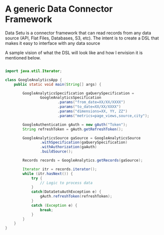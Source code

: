 # A generic Data Connector Framework

Data Setu is a connector framework that can read records from any data source (API, Flat Files, Databases, S3, etc). The
intent is to create a DSL that makes it easy to interface with any data source

A sample vision of what the DSL will look like and how I envision it is mentioned below.

````java

import java.util.Iterator;

class GoogleAnalyticsApp {
    public static void main(String[] args) {

        GoogleAnalyticsSpecification gaQuerySpecification =
                GoogleAnalyticsSpecification
                        .params("from_date=XX/XX/XXXX")
                        .params("to_date=XX/XX/XXXX")
                        .params("dimensions=XX, YY, ZZ")
                        .params("metrics=page_views,source,city");

        GoogleAuthentication gAuth = new gAuth("Token");
        String refreshToken = gAuth.getRefreshToken();

        GoogleAnalyticsSource gaSource = GoogleAnalyticsSource
                .withSpecification(gaQuerySpecification)
                .withAuthorization(gaAuth)
                .buildSource();

        Records records = GoogleAnalytics.getRecords(gaSource);

        Iterator itr = records.iterator();
        while (itr.hasNext()) {
            try {
                // Logic to process data
            }
            catch(DataSetuAuthException e) {
                gAuth.refreshToken(refreshToken);
            }
            catch (Exception e) {
                break;
            }
        }
    }
}
````
